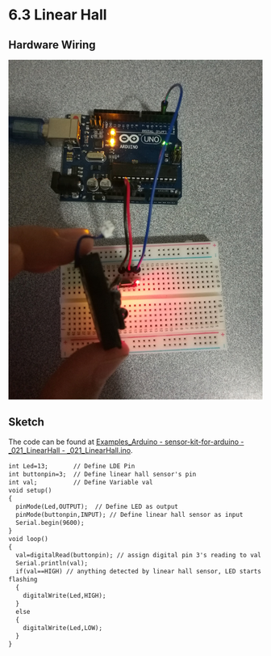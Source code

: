 # 6.3 Linear Hall

## Hardware Wiring

![Linear Hall](../../Examples/sensor-kit-for-arduino/021_linearhall.jpg)


## Sketch

The code can be found at [Examples_Arduino - sensor-kit-for-arduino - _021_LinearHall - _021_LinearHall.ino](https://github.com/LongerVisionRobot/Examples_Arduino/blob/master/sensor-kit-for-arduino/_021_LinearHall/_021_LinearHall.ino).
```
int Led=13;       // Define LDE Pin
int buttonpin=3;  // Define linear hall sensor's pin
int val;          // Define Variable val
void setup()
{
  pinMode(Led,OUTPUT);  // Define LED as output
  pinMode(buttonpin,INPUT); // Define linear hall sensor as input
  Serial.begin(9600);
}
void loop()
{
  val=digitalRead(buttonpin); // assign digital pin 3's reading to val
  Serial.println(val);
  if(val==HIGH) // anything detected by linear hall sensor, LED starts flashing
  {
    digitalWrite(Led,HIGH);
  }
  else
  {
    digitalWrite(Led,LOW);
  }
}
```